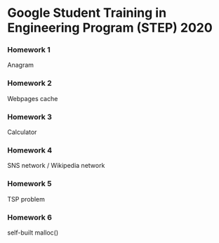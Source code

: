 Google Student Training in Engineering Program (STEP) 2020
===
### Homework 1
Anagram <br>
### Homework 2
Webpages cache <br>
### Homework 3
Calculator <br>
### Homework 4
SNS network / Wikipedia network <br>
### Homework 5
TSP problem <br>
### Homework 6
self-built malloc() <br>
